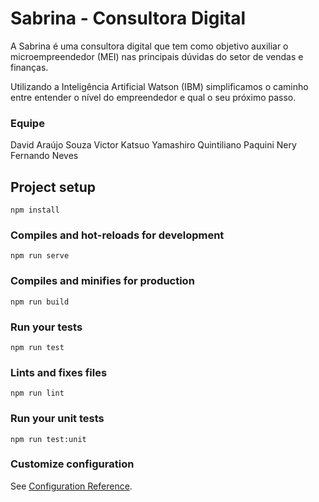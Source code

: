 # Sabrina - Consultora Digital

A Sabrina é uma consultora digital que tem como objetivo auxiliar o microempreendedor (MEI) nas principais dúvidas do setor de vendas e finanças.

Utilizando a Inteligência Artificial Watson (IBM) simplificamos o caminho entre entender o nível do empreendedor e qual o seu próximo passo.

### Equipe
David Araújo Souza
Victor Katsuo Yamashiro
Quintiliano Paquini Nery
Fernando Neves

## Project setup
```
npm install
```

### Compiles and hot-reloads for development
```
npm run serve
```

### Compiles and minifies for production
```
npm run build
```

### Run your tests
```
npm run test
```

### Lints and fixes files
```
npm run lint
```

### Run your unit tests
```
npm run test:unit
```

### Customize configuration
See [Configuration Reference](https://cli.vuejs.org/config/).


